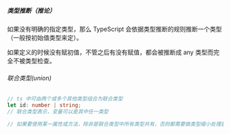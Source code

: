 ##### 类型推断（推论）

如果没有明确的指定类型，那么 TypeScript 会依据类型推断的规则推断一个类型（一般按初始值类型来定）。

如果定义的时候没有赋初值，不管之后有没有赋值，都会被推断成 any 类型而完全不被类型检查。

###### 联合类型(union)

```ts
// ts 中可由两个或多个其他类型组合为联合类型
let id: number | string;
// 联合类型表示，变量可以是其中任一类型

// 如果要使用某一属性或方法，除非是联合类型中所有类型共有，否则都需要做类型缩小处理后才能使用。
```


